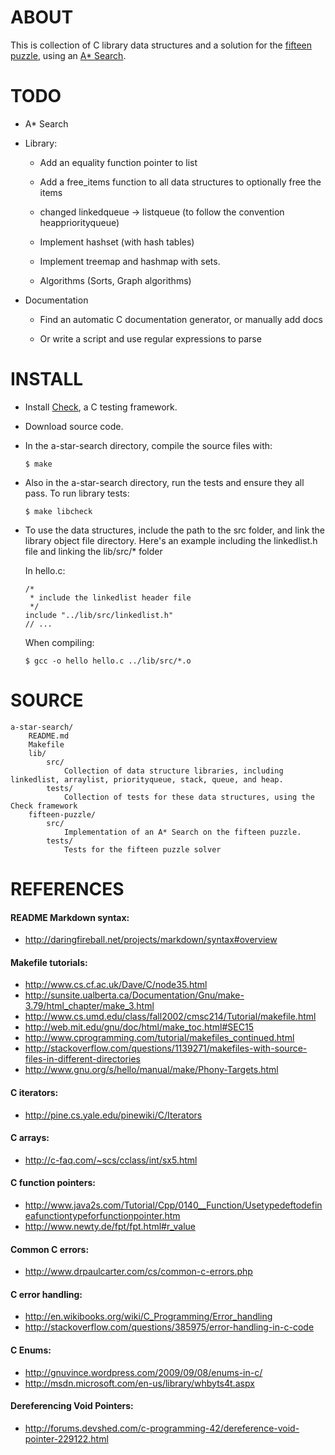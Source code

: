 ABOUT
=====
This is collection of C library data structures and a solution for the [fifteen puzzle](http://en.wikipedia.org/wiki/Fifteen_puzzle), using an [A* Search](http://en.wikipedia.org/wiki/A*_search_algorithm).

TODO
====
*	A* Search

*	Library:

	*	Add an equality function pointer to list
	
	*	Add a free_items function to all data structures to optionally free the items
	
	*	changed linkedqueue -> listqueue (to follow the convention heappriorityqueue)

	*	Implement hashset (with hash tables)
	
	* 	Implement treemap and hashmap with sets.
	
	*	Algorithms (Sorts, Graph algorithms)

*	Documentation
	
	*	Find an automatic C documentation generator, or manually add docs
	
	*	Or write a script and use regular expressions to parse

INSTALL
=======
*	Install [Check](http://check.sourceforge.net/), a C testing framework.

*	Download source code.

*	In the a-star-search directory, compile the source files with:

		$ make
	
*	Also in the a-star-search directory, run the tests and ensure they all pass. To run library tests:

		$ make libcheck
	
*	To use the data structures, include the path to the src folder, and link the library object file directory. Here's an example including the linkedlist.h file and linking the lib/src/* folder

	In hello.c:
	
		/*
	 	 * include the linkedlist header file
	 	 */
		include "../lib/src/linkedlist.h"
		// ...
	
	When compiling:

		$ gcc -o hello hello.c ../lib/src/*.o

SOURCE
======
	a-star-search/
		README.md
		Makefile
		lib/
			src/
				Collection of data structure libraries, including linkedlist, arraylist, priorityqueue, stack, queue, and heap.
			tests/
				Collection of tests for these data structures, using the Check framework
		fifteen-puzzle/
			src/
				Implementation of an A* Search on the fifteen puzzle.
			tests/
				Tests for the fifteen puzzle solver
			
REFERENCES
==========

#### README Markdown syntax:
*	http://daringfireball.net/projects/markdown/syntax#overview

#### Makefile tutorials:
*	http://www.cs.cf.ac.uk/Dave/C/node35.html
*	http://sunsite.ualberta.ca/Documentation/Gnu/make-3.79/html_chapter/make_3.html
*	http://www.cs.umd.edu/class/fall2002/cmsc214/Tutorial/makefile.html
*	http://web.mit.edu/gnu/doc/html/make_toc.html#SEC15
*	http://www.cprogramming.com/tutorial/makefiles_continued.html
*	http://stackoverflow.com/questions/1139271/makefiles-with-source-files-in-different-directories
*	http://www.gnu.org/s/hello/manual/make/Phony-Targets.html

#### C iterators:
*	http://pine.cs.yale.edu/pinewiki/C/Iterators

#### C arrays:
*	http://c-faq.com/~scs/cclass/int/sx5.html

#### C function pointers:
*	http://www.java2s.com/Tutorial/Cpp/0140__Function/Usetypedeftodefineafunctiontypeforfunctionpointer.htm
*	http://www.newty.de/fpt/fpt.html#r_value

#### Common C errors:
*	http://www.drpaulcarter.com/cs/common-c-errors.php

#### C error handling:
*	http://en.wikibooks.org/wiki/C_Programming/Error_handling
*	http://stackoverflow.com/questions/385975/error-handling-in-c-code

#### C Enums:
*	http://gnuvince.wordpress.com/2009/09/08/enums-in-c/
*	http://msdn.microsoft.com/en-us/library/whbyts4t.aspx

#### Dereferencing Void Pointers:
*	http://forums.devshed.com/c-programming-42/dereference-void-pointer-229122.html